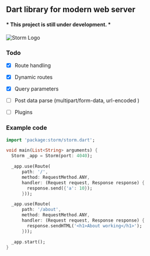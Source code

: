 ## Dart library for modern web server
#### * This project is still under development. *


![Storm Logo](https://i.ibb.co/YfGNLBv/storm.png)

### Todo

- [x] Route handling
- [x] Dynamic routes
- [x] Query parameters
- [ ] Post data parse (multipart/form-data, url-encoded )
- [ ] Plugins


### Example code
```dart
import 'package:storm/storm.dart';

void main(List<String> arguments) {
  Storm _app = Storm(port: 4040);

  _app.use(Route(
      path: '/',
      method: RequestMethod.ANY,
      handler: (Request request, Response response) {
        response.send({'a': 10});
      }));

  _app.use(Route(
      path: '/about',
      method: RequestMethod.ANY,
      handler: (Request request, Response response) {
        response.sendHTML('<h1>About working</h1>');
      }));

  _app.start();
}

```